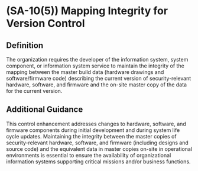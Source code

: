 
# (SA-10(5)) Mapping Integrity for Version Control

## Definition

The organization requires the developer of the information system, system component, or information system service to maintain the integrity of the mapping between the master build data (hardware drawings and software/firmware code) describing the current version of security-relevant hardware, software, and firmware and the on-site master copy of the data for the current version.

## Additional Guidance

This control enhancement addresses changes to hardware, software, and firmware components during initial development and during system life cycle updates. Maintaining the integrity between the master copies of security-relevant hardware, software, and firmware (including designs and source code) and the equivalent data in master copies on-site in operational environments is essential to ensure the availability of organizational information systems supporting critical missions and/or business functions.
